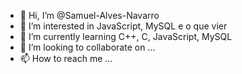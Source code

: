- 👋 Hi, I’m @Samuel-Alves-Navarro
- 👀 I’m interested in JavaScript, MySQL e o que vier 
- 🌱 I’m currently learning C++, C, JavaScript, MySQL
- 💞️ I’m looking to collaborate on ...
- 📫 How to reach me ...

<!---
Samuel-Alves-Navarro/Samuel-Alves-Navarro is a ✨ special ✨ repository because its `README.md` (this file) appears on your GitHub profile.
You can click the Preview link to take a look at your changes.
--->
